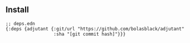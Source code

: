 ## Install

```clojurescript
;; deps.edn
{:deps {adjutant {:git/url "https://github.com/bolasblack/adjutant"
                  :sha "[git commit hash]"}}}
```
